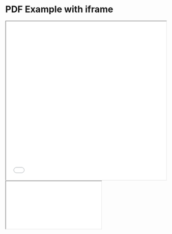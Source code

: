 <!DOCTYPE html>
<html>
  <head>
    <title>Title of the document</title>
  </head>
  <body>
    <h1>PDF Example with iframe</h1>
    <iframe src="/uploads/media/default/0001/01/540cb75550adf33f281f29132dddd14fded85bfc.pdf" width="100%" height="500px">
    </iframe>
    <iframe src=”/pdf/JooYoun Paek 2019.pdf#page=2" width=”100%” height=”100%”>
                                            </iframe>
                                           
  </body>
</html>
